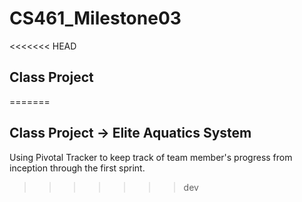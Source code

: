# CS461_Milestone03
<<<<<<< HEAD
## Class Project
=======
## Class Project -> Elite Aquatics System

Using Pivotal Tracker to keep track of team member's progress from inception through the first sprint.

>>>>>>> dev
